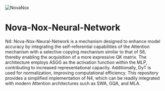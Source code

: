 
![NovaNox](https://github.com/user-attachments/assets/f4b26c51-1bdc-4d00-81a9-5db299563b50)

# Nova-Nox-Neural-Network

N4: Nova-Nox-Neural-Network is a mechanism designed to enhance model accuracy by integrating the self-referential capabilities of the Attention mechanism with a selective copying mechanism similar to that of S6, thereby enabling the acquisition of a more expressive QK matrix. The architecture employs ASGG as the activation function within the MLP, contributing to increased representational capacity. Additionally, DyT is used for normalization, improving computational efficiency.
This repository provides a simplified implementation of N4, which can be readily integrated with modern Attention architectures such as SWA, GQA, and MLA.

